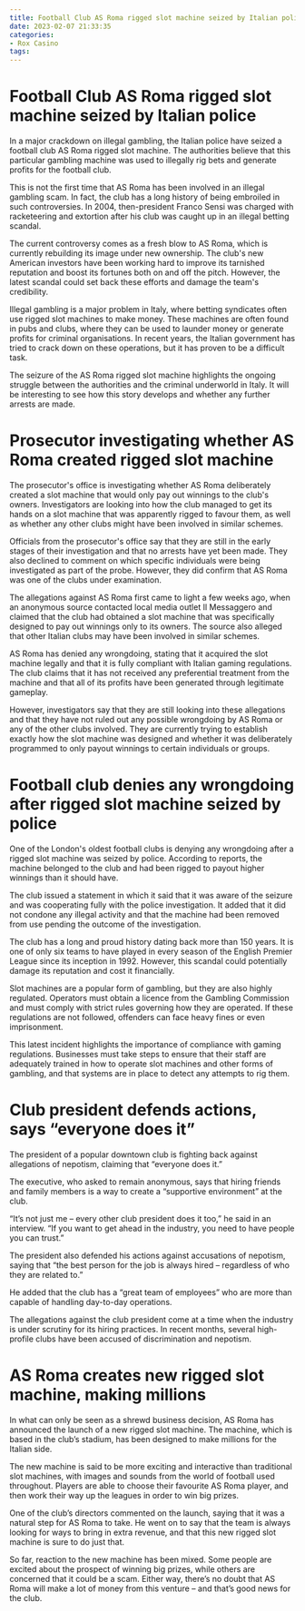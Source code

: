 ```yaml
---
title: Football Club AS Roma rigged slot machine seized by Italian police
date: 2023-02-07 21:33:35
categories:
- Rox Casino
tags:
---
```



#  Football Club AS Roma rigged slot machine seized by Italian police

In a major crackdown on illegal gambling, the Italian police have seized a football club AS Roma rigged slot machine. The authorities believe that this particular gambling machine was used to illegally rig bets and generate profits for the football club.

This is not the first time that AS Roma has been involved in an illegal gambling scam. In fact, the club has a long history of being embroiled in such controversies. In 2004, then-president Franco Sensi was charged with racketeering and extortion after his club was caught up in an illegal betting scandal.

The current controversy comes as a fresh blow to AS Roma, which is currently rebuilding its image under new ownership. The club's new American investors have been working hard to improve its tarnished reputation and boost its fortunes both on and off the pitch. However, the latest scandal could set back these efforts and damage the team's credibility.

Illegal gambling is a major problem in Italy, where betting syndicates often use rigged slot machines to make money. These machines are often found in pubs and clubs, where they can be used to launder money or generate profits for criminal organisations. In recent years, the Italian government has tried to crack down on these operations, but it has proven to be a difficult task.

The seizure of the AS Roma rigged slot machine highlights the ongoing struggle between the authorities and the criminal underworld in Italy. It will be interesting to see how this story develops and whether any further arrests are made.

#  Prosecutor investigating whether AS Roma created rigged slot machine

The prosecutor's office is investigating whether AS Roma deliberately created a slot machine that would only pay out winnings to the club's owners. Investigators are looking into how the club managed to get its hands on a slot machine that was apparently rigged to favour them, as well as whether any other clubs might have been involved in similar schemes.

Officials from the prosecutor's office say that they are still in the early stages of their investigation and that no arrests have yet been made. They also declined to comment on which specific individuals were being investigated as part of the probe. However, they did confirm that AS Roma was one of the clubs under examination.

The allegations against AS Roma first came to light a few weeks ago, when an anonymous source contacted local media outlet Il Messaggero and claimed that the club had obtained a slot machine that was specifically designed to pay out winnings only to its owners. The source also alleged that other Italian clubs may have been involved in similar schemes.

AS Roma has denied any wrongdoing, stating that it acquired the slot machine legally and that it is fully compliant with Italian gaming regulations. The club claims that it has not received any preferential treatment from the machine and that all of its profits have been generated through legitimate gameplay.

However, investigators say that they are still looking into these allegations and that they have not ruled out any possible wrongdoing by AS Roma or any of the other clubs involved. They are currently trying to establish exactly how the slot machine was designed and whether it was deliberately programmed to only payout winnings to certain individuals or groups.

#  Football club denies any wrongdoing after rigged slot machine seized by police

One of the London's oldest football clubs is denying any wrongdoing after a rigged slot machine was seized by police. According to reports, the machine belonged to the club and had been rigged to payout higher winnings than it should have.

The club issued a statement in which it said that it was aware of the seizure and was cooperating fully with the police investigation. It added that it did not condone any illegal activity and that the machine had been removed from use pending the outcome of the investigation.

The club has a long and proud history dating back more than 150 years. It is one of only six teams to have played in every season of the English Premier League since its inception in 1992. However, this scandal could potentially damage its reputation and cost it financially.

 Slot machines are a popular form of gambling, but they are also highly regulated. Operators must obtain a licence from the Gambling Commission and must comply with strict rules governing how they are operated. If these regulations are not followed, offenders can face heavy fines or even imprisonment.

This latest incident highlights the importance of compliance with gaming regulations. Businesses must take steps to ensure that their staff are adequately trained in how to operate slot machines and other forms of gambling, and that systems are in place to detect any attempts to rig them.

#  Club president defends actions, says “everyone does it”

The president of a popular downtown club is fighting back against allegations of nepotism, claiming that “everyone does it.”

The executive, who asked to remain anonymous, says that hiring friends and family members is a way to create a “supportive environment” at the club.

“It’s not just me – every other club president does it too,” he said in an interview. “If you want to get ahead in the industry, you need to have people you can trust.”

The president also defended his actions against accusations of nepotism, saying that “the best person for the job is always hired – regardless of who they are related to.”

He added that the club has a “great team of employees” who are more than capable of handling day-to-day operations.

The allegations against the club president come at a time when the industry is under scrutiny for its hiring practices. In recent months, several high-profile clubs have been accused of discrimination and nepotism.

#  AS Roma creates new rigged slot machine, making millions

In what can only be seen as a shrewd business decision, AS Roma has announced the launch of a new rigged slot machine. The machine, which is based in the club’s stadium, has been designed to make millions for the Italian side.

The new machine is said to be more exciting and interactive than traditional slot machines, with images and sounds from the world of football used throughout. Players are able to choose their favourite AS Roma player, and then work their way up the leagues in order to win big prizes.

One of the club’s directors commented on the launch, saying that it was a natural step for AS Roma to take. He went on to say that the team is always looking for ways to bring in extra revenue, and that this new rigged slot machine is sure to do just that.

So far, reaction to the new machine has been mixed. Some people are excited about the prospect of winning big prizes, while others are concerned that it could be a scam. Either way, there’s no doubt that AS Roma will make a lot of money from this venture – and that’s good news for the club.